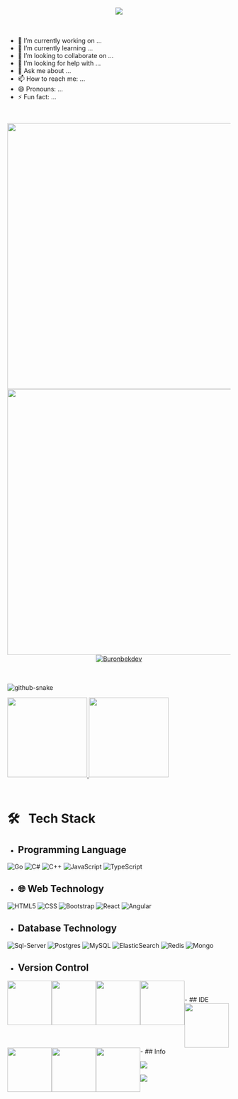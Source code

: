 <h1 align="center">
  <img src="https://readme-typing-svg.herokuapp.com/?font=Righteous&size=35&center=true&vCenter=true&width=500&height=70&duration=4000&lines=Salom+Hammaga+!+👋;+Men+Rashidov+Azizbek+!;+Men+Dasturchi+!;+Azizbek+eng+zo'ri+😎" />
</h1>
<br>

- 🔭 I’m currently working on ...
- 🌱 I’m currently learning ...
- 👯 I’m looking to collaborate on ...
- 🤔 I’m looking for help with ...
- 💬 Ask me about ...
- 📫 How to reach me: ...
- 😄 Pronouns: ...
- ⚡ Fun fact: ...

<br>
<p align="center">
  <img style="float:left" src="https://gidigi.com/cdn/love.gif" width="800" height="600"/><br>
   <img style="float:left" src="https://user-images.githubusercontent.com/89845641/220167426-0c5f630e-6d56-4617-9775-71c2bd025b4f.gif" width="800" height="600"/>
</p>
<br>
<p> 
<p align="center"> <a href="https://github.com/ryo-ma/github-profile-trophy"><img src="https://github-profile-trophy.vercel.app/?username=Buronbekdev" alt="Buronbekdev" /></a> </p>
</p>
<br>

<br>
<picture>
<source media="(prefers-color-scheme: dark)" srcset="https://github.com/vic1707/vic1707/blob/output/github-snake-dark.svg" >
<source media="(prefers-color-scheme: light)" srcset="https://github.com/vic1707/vic1707/blob/output/github-snake.svg">
<img alt="github-snake" src="https://github.com/vic1707/vic1707/blob/output/github-snake.svg">
</picture>

<br>

<p>
<a href="https://coderstats.net/github/#Dentrax">
  <img height="180em" src="https://github-readme-stats-eight-theta.vercel.app/api?username=buronbekdev&show_icons=true&theme=algolia&include_all_commits=true&count_private=true&line_height=26"/>
  <img height="180em" src="https://github-readme-stats-eight-theta.vercel.app/api/top-langs/?username=buronbekdev&layout=compact&langs_count=8&theme=algolia&line_height=26"/>
</a>
</p> </br>


# 🛠 &nbsp; Tech Stack

- ##  Programming Language &nbsp;
![Go](https://img.icons8.com/color/2x/golang.png)
![C#](https://img.icons8.com/color/2x/c-sharp-logo-2.png)
![C++](https://img.icons8.com/color/2x/c-plus-plus-logo.png)
![JavaScript](https://img.icons8.com/fluency/2x/javascript.png)
![TypeScript](https://img.icons8.com/fluency/2x/typescript--v2.png)
-  ## 🌐 Web Technology &nbsp;
![HTML5](https://img.icons8.com/color/2x/html-5.png)
![CSS](https://img.icons8.com/fluency/2x/css3.png)
![Bootstrap](https://img.icons8.com/color/2x/bootstrap.png)
![React](https://img.icons8.com/color/2x/react-native.png)
![Angular](https://img.icons8.com/color/2x/angularjs.png)
- ##  Database Technology &nbsp;
![Sql-Server](https://img.icons8.com/color/2x/microsoft-sql-server.png)
![Postgres](https://img.icons8.com/color/2x/postgreesql.png)
![MySQL](https://img.icons8.com/color/2x/mysql-logo.png)
![ElasticSearch](https://img.icons8.com/color/2x/elasticsearch.png)
![Redis](https://img.icons8.com/color/2x/redis.png)
![Mongo](https://img.icons8.com/color/2x/mongodb.png)
- ##  Version Control &nbsp;
<img style="float:left"  src="https://img.icons8.com/color/2x/git.png" width="100" height="100"/>  
<img style="float:left"  src="https://img.icons8.com/nolan/2x/github.png" width="100" height="100"/>
<img style="float:left"  src="https://img.icons8.com/color/2x/gitlab.png" width="100" height="100"/>
<img style="float:left"  src="https://img.icons8.com/color/2x/bitbucket.png" width="100" height="100"/>  </br></br>
- ##  IDE  &nbsp;
<img style="float:left"  src="https://img.icons8.com/fluency/2x/visual-studio.png" width="100" height="100"/>  
<img style="float:left"  src="https://img.icons8.com/color/2x/visual-studio-code-2019.png" width="100" height="100"/>
<img style="float:left"  src="https://www.alternatifle.com/wp-content/uploads/2020/01/5e27cfead28a0.png" width="100" height="100"/>
<img style="float:left"  src="https://www.alternatifle.com/wp-content/uploads/2020/11/5fab82a49fa1b.png" width="100" height="100"/>  </br></br>
- ## Info &nbsp;

![](./profile-green-animate.svg)


![](https://github.com/Buronbekdev/Buronbekdev/blob/output/github-contribution-grid-snake.svg)


<!--
**Buronbek/Buronbek** is a ✨ _special_ ✨ repository because its `README.md` (this file) appears on your GitHub profile.

Here are some ideas to get you started:

- 🔭 I’m currently working on ...
- 🌱 I’m currently learning ...
- 👯 I’m looking to collaborate on ...
- 🤔 I’m looking for help with ...
- 💬 Ask me about ...
- 📫 How to reach me: ...
- 😄 Pronouns: ...
- ⚡ Fun fact: ...
-->


<!--
**Buronbekdev/Buronbekdev** is a ✨ _special_ ✨ repository because its `README.md` (this file) appears on your GitHub profile.

Here are some ideas to get you started:

- 🔭 I’m currently working on ...
- 🌱 I’m currently learning ...
- 👯 I’m looking to collaborate on ...
- 🤔 I’m looking for help with ...
- 💬 Ask me about ...
- 📫 How to reach me: ...
- 😄 Pronouns: ...
- ⚡ Fun fact: ...
-->
<!--
**kevindevelop1r/kevindevelop1r** is a ✨ _special_ ✨ repository because its `README.md` (this file) appears on your GitHub profile.

Here are some ideas to get you started:

- 🔭 I’m currently working on ...
- 🌱 I’m currently learning ...
- 👯 I’m looking to collaborate on ...
- 🤔 I’m looking for help with ...
- 💬 Ask me about ...
- 📫 How to reach me: ...
- 😄 Pronouns: ...
- ⚡ Fun fact: ...
-->
